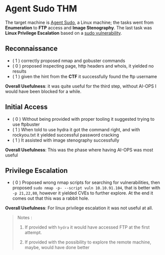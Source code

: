# Agent Sudo THM

The target machine is [Agent Sudo](https://tryhackme.com/r/room/agentsudoctf), a Linux machine; the tasks went from **Enumeration** to **FTP** access and **Image Stenography**. The last task was **Linux Privilege Escalation** based 
on a <ins>sudo vulnerability</ins>.

## Reconnaissance
- ( 1 ) correctly proposed nmap and gobuster commands
- ( 0 ) proposed inspecting page, http headers and whois, it yielded no results
- ( 1 ) given the hint from the **CTF** it successfully found the ftp username  

**Overall Usefulness**: it was quite useful for the third step, without AI-OPS I would have been blocked for a while. 

## Initial Access
- ( 0 ) Without being provided with proper tooling it suggested trying to use ftpbuster
- ( 1 ) When told to use hydra it got the command right, and with rockyou.txt it yielded successful password cracking
- ( 1 ) It assisted with image stenography successfully 

**Overall Usefulness**: This was the phase where having AI-OPS was most useful

## Privilege Escalation

- ( 0 ) Proposed wrong nmap scripts for searching for vulnerabilities, then proposed 
`sudo nmap -p- --script vuln 10.10.91.104`, that is better with `-p 21,22,80`, however it yielded CVEs to further 
explore. At the end it comes out that this was a rabbit hole.

**Overall Usefulness**: For linux privilege escalation it was not useful at all.


> Notes : 
> 
> 1. If provided with `hydra` it would have accessed FTP at the first attempt.
> 
> 2. If provided with the possibility to explore the remote machine, maybe, would have done better